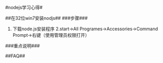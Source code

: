 #nodejs学习心得#

##在32位win7安装nodjs##
###步骤###
1. 下载node.js安装程序
2.start->All Programes->Accessories->Command Prompt->右键（使用管理员权限打开）


###重点说明###




##FAQ##




